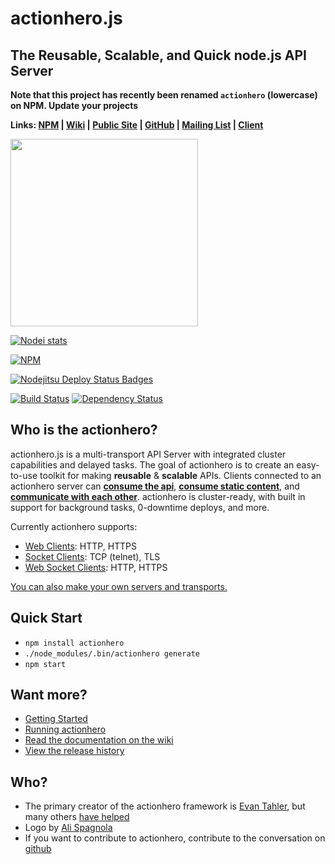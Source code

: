 # actionhero.js 
## The Reusable, Scalable, and Quick node.js API Server

**Note that this project has recently been renamed `actionhero` (lowercase) on NPM.  Update your projects**

**Links: [NPM](https://npmjs.org/package/actionhero) | [Wiki](http://actionherojs.com/wiki) | [Public Site](http://www.actionherojs.com) | [GitHub](https://github.com/evantahler/actionhero) | [Mailing List](https://groups.google.com/forum/?fromgroups=#!forum/actionhero-js) | [Client](https://github.com/evantahler/actionhero_client)**

<img src="https://raw.github.com/evantahler/actionhero/master/public/logo/actionhero.png" height="300"/>

[![Nodei stats](https://nodei.co/npm/actionhero.png?downloads=true)](https://npmjs.org/package/actionhero)

[![NPM](https://nodei.co/npm-dl/actionhero.png)](https://npmjs.org/package/actionhero)

[![Nodejitsu Deploy Status Badges](https://webhooks.nodejitsu.com/evantahler/actionhero.png)](http://demo.actionherojs.com)

[![Build Status](https://secure.travis-ci.org/evantahler/actionhero.png?branch=master)](http://travis-ci.org/evantahler/actionhero) [![Dependency Status](https://gemnasium.com/evantahler/actionhero.svg)](https://gemnasium.com/evantahler/actionhero)


## Who is the actionhero?
actionhero.js is a multi-transport API Server with integrated cluster capabilities and delayed tasks. The goal of actionhero is to create an easy-to-use toolkit for making **reusable** & **scalable** APIs.  Clients connected to an actionhero server can [**consume the api**](http://actionherojs.com/wiki/core/actions.html), [**consume static content**](http://actionherojs.com/wiki/core/file-server.html), and [**communicate with each other**](http://actionherojs.com/wiki/core/chat.html).  actionhero is cluster-ready, with built in support for background tasks, 0-downtime deploys, and more.

Currently actionhero supports:

- [Web Clients](http://actionherojs.com/wiki/servers/web.html): HTTP, HTTPS
- [Socket Clients](http://actionherojs.com/wiki/servers/socket.html): TCP (telnet), TLS
- [Web Socket Clients](http://actionherojs.com/wiki/servers/websocket.html): HTTP, HTTPS

[You can also make your own servers and transports.](http://actionherojs.com/wiki/core/servers.html)

## Quick Start

- `npm install actionhero`
- `./node_modules/.bin/actionhero generate`
- `npm start`

## Want more?

- [Getting Started](http://actionherojs.com/wiki/ops/getting-started.html)
- [Running actionhero](http://actionherojs.com/wiki/ops/running-actionhero.html)
- [Read the documentation on the wiki](http://actionherojs.com/wiki)
- [View the release history](https://github.com/evantahler/actionhero/releases/)

## Who?
* The primary creator of the actionhero framework is [Evan Tahler](http://evantahler.com), but many others [have helped](https://github.com/evantahler/actionhero/graphs/contributors)
* Logo by [Ali Spagnola](http://alispagnola.com/)
* If you want to contribute to actionhero, contribute to the conversation on [github](https://github.com/evantahler/actionhero)

###
